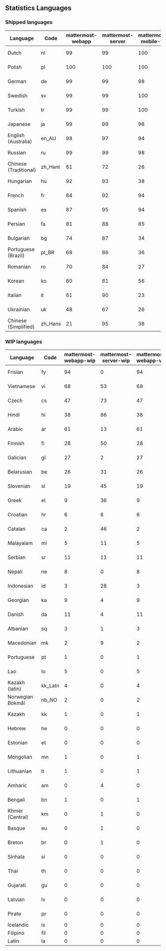 ## Statistics Languages ##
###  Shipped languages  ###
|Language|Code|mattermost-webapp|mattermost-server|mattermost-mobile-v2|mattermost-desktop|focalboard-webapp|playbooks-webapp|Total|Last Modified|
|---|---|---|---|---|---|---|---|---|---|
|Dutch|nl| 99| 99| 100| 100| 99| 100| 99|2023-02-03T15:12:23.308256Z|
|Polish|pl| 100| 100| 100| 100| 100| 100| 99|2023-02-04T07:54:23.637726Z|
|German|de| 99| 99| 98| 99| 100| 100| 99|2023-02-03T15:11:05.408580Z|
|Swedish|sv| 99| 99| 100| 100| 100| 99| 99|2023-02-03T15:13:06.360015Z|
|Turkish|tr| 99| 99| 100| 100| 100| 100| 99|2023-02-03T22:18:08.464916Z|
|Japanese|ja| 99| 99| 98| 99| 100| 99| 98|2023-02-03T15:12:06.152064Z|
|English (Australia)|en_AU| 98| 97| 94| 99| 100| 98| 98|2023-02-03T15:11:14.080978Z|
|Russian|ru| 99| 99| 98| 99| 69| 59| 96|2023-02-03T15:12:58.070761Z|
|Chinese (Traditional)|zh_Hant| 61| 72| 26| 0| 93| 0| 88|2023-02-01T02:04:14.671318Z|
|Hungarian|hu| 92| 93| 38| 99| 92| 82| 87|2023-02-01T15:05:18.060688Z|
|French|fr| 84| 92| 94| 83| 87| 22| 84|2023-02-01T11:30:55.631046Z|
|Spanish|es| 87| 95| 94| 98| 33| 0| 84|2023-02-03T15:11:22.483938Z|
|Persian|fa| 81| 88| 85| 99| 27| 1| 77|2023-02-04T14:27:45.676599Z|
|Bulgarian|bg| 74| 87| 34| 0| 0| 0| 73|2023-02-01T11:30:37.455979Z|
|Portuguese (Brazil)|pt_BR| 68| 86| 36| 44| 89| 0| 71|2023-02-01T11:31:20.843658Z|
|Romanian|ro| 70| 84| 27| 0| 0| 0| 68|2023-02-01T11:31:24.642090Z|
|Korean|ko| 60| 81| 56| 97| 92| 6| 66|2023-02-01T11:31:10.361591Z|
|Italian|it| 61| 90| 23| 5| 64| 0| 64|2023-02-01T11:31:03.111524Z|
|Ukrainian|uk| 48| 67| 26| 67| 9| 0| 51|2023-01-31T09:44:00.632718Z|
|Chinese (Simplified)|zh_Hans| 21| 95| 36| 39| 67| 0| 45|2023-02-04T08:25:09.271110Z|
###  WIP languages  ###
|Language|Code|mattermost-webapp-wip|mattermost-server-wip|mattermost-webapp-wip|Total|Last Modified|
|---|---|---|---|---|---|--|
|Frisian|fy| 94| 0| 94| 62|2023-02-04T00:54:41.322334Z|
|Vietnamese|vi| 68| 53| 68| 59|2023-02-02T05:35:29.587822Z|
|Czech|cs| 47| 73| 47| 56|2023-02-03T10:41:47.526858Z|
|Hindi|hi| 38| 86| 38| 50|2023-02-02T05:30:09.470138Z|
|Arabic|ar| 61| 13| 61| 44|2023-02-02T05:26:34.539749Z|
|Finnish|fi| 28| 50| 28| 34|2023-01-28T03:27:43.338061Z|
|Galician|gl| 27| 2| 27| 32|2023-02-02T05:29:29.033319Z|
|Belarusian|be| 26| 31| 26| 27|2023-02-02T05:26:48.751657Z|
|Slovenian|sl| 19| 45| 19| 24|2023-01-28T03:31:36.696653Z|
|Greek|el| 9| 36| 9| 22|2023-01-23T11:30:04.120446Z|
|Croatian|hr| 6| 6| 6| 17|2023-02-02T05:30:22.864730Z|
|Catalan|ca| 2| 46| 2| 14|2023-01-20T12:30:20.847866Z|
|Malayalam|ml| 5| 11| 5| 13|2023-01-20T12:30:29.426169Z|
|Serbian|sr| 11| 11| 11| 13|2023-02-02T05:35:02.340885Z|
|Nepali|ne| 8| 0| 8| 11|2023-01-23T11:32:35.863162Z|
|Indonesian|id| 3| 28| 3| 11|2023-01-20T12:30:26.132977Z|
|Georgian|ka| 9| 4| 9| 8|2023-01-20T12:30:27.511376Z|
|Danish|da| 11| 4| 11| 8|2023-01-28T03:27:07.850420Z|
|Albanian|sq| 3| 1| 3| 8|2023-01-23T11:33:06.934782Z|
|Macedonian|mk| 2| 9| 2| 5|2023-02-01T04:39:43.307638Z|
|Portuguese|pt| 1| 0| 1| 4|2023-01-20T18:36:41.305583Z|
|Lao|lo| 5| 0| 5| 3|2023-01-28T03:29:57.636840Z|
|Kazakh (latin)|kk_Latn| 4| 0| 4| 3|2023-01-09T16:04:40.142668Z|
|Norwegian Bokmål|nb_NO| 2| 0| 2| 2|2023-01-20T12:30:29.978200Z|
|Kazakh|kk| 1| 0| 1| 2|2023-01-20T12:30:28.434837Z|
|Hebrew|he| 0| 0| 0| 1|2023-01-20T12:30:24.610278Z|
|Estonian|et| 0| 0| 0| 1|2022-06-16T11:17:55.844464Z|
|Mongolian|mn| 1| 0| 1| 1|2022-07-12T00:07:39.334203Z|
|Lithuanian|lt| 1| 0| 1| 1|2022-12-17T23:24:09.234041Z|
|Amharic|am| 0| 4| 0| 1|2020-07-04T19:22:35.416407Z|
|Bengali|bn| 1| 0| 1| 1|2022-06-18T00:07:36.707192Z|
|Khmer (Central)|km| 0| 1| 0| 0|2022-05-06T14:27:58.323957Z|
|Basque|eu| 0| 1| 0| 0|2021-06-22T14:46:44.626603Z|
|Breton|br| 0| 1| 0| 0|2022-10-20T14:33:30.929526Z|
|Sinhala|si| 0| 0| 0| 0|2022-10-24T11:26:43.423982Z|
|Thai|th| 0| 0| 0| 0|2022-05-03T14:48:59.991556Z|
|Gujarati|gu| 0| 0| 0| 0|2021-09-27T12:12:04.194601Z|
|Latvian|lv| 0| 0| 0| 0|2022-12-17T23:24:22.390841Z|
|Pirate|pr| 0| 0| 0| 0|2022-06-28T08:46:29.046651Z|
|Icelandic|is| 0| 0| 0| 0||
|Filipino|fil| 0| 0| 0| 0||
|Latin|la| 0| 0| 0| 0||
